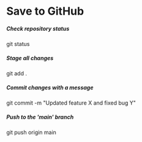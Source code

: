# Save to GitHub


##### Check repository status
git status

##### Stage all changes
git add .

##### Commit changes with a message
git commit -m "Updated feature X and fixed bug Y"

##### Push to the 'main' branch
git push origin main
